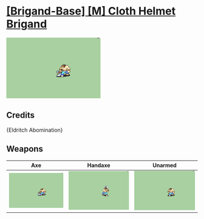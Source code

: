 # [\[Brigand-Base\] \[M\] Cloth Helmet Brigand](../%5BBrigand-Base%5D%20%5BM%5D%20Cloth%20Helmet%20Brigand)

<img src="./3.%20Axe/Axe_000.png" alt="[Brigand-Base] [M] Cloth Helmet Brigand standing" />

## Credits

{Eldritch Abomination}

## Weapons


|Axe |Handaxe |Unarmed |
|  :---: | :---: | :---: |
| <img alt="Axe animation" src="./3.%20Axe/Axe.gif" /> | <img alt="Handaxe animation" src="./4.%20Handaxe/Handaxe.gif" /> | <img alt="Unarmed animation" src="./8.%20Unarmed/Unarmed.gif" /> |
